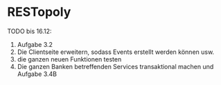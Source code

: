 # RESTopoly

TODO bis 16.12:

1. Aufgabe 3.2
2. Die Clientseite erweitern, sodass Events erstellt werden können usw.
3. die ganzen neuen Funktionen testen
4. Die ganzen Banken betreffenden Services transaktional machen und Aufgabe 3.4B
